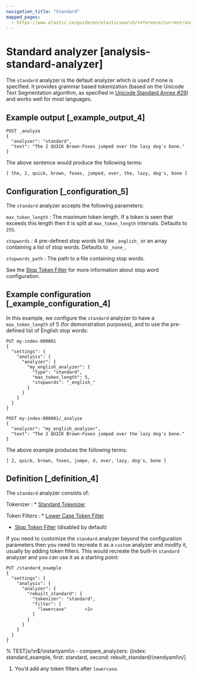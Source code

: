 ```yaml
---
navigation_title: "Standard"
mapped_pages:
  - https://www.elastic.co/guide/en/elasticsearch/reference/current/analysis-standard-analyzer.html
---
```


# Standard analyzer [analysis-standard-analyzer]


The `standard` analyzer is the default analyzer which is used if none is specified. It provides grammar based tokenization (based on the Unicode Text Segmentation algorithm, as specified in [Unicode Standard Annex #29](https://unicode.org/reports/tr29/)) and works well for most languages.


## Example output [_example_output_4]

```console
POST _analyze
{
  "analyzer": "standard",
  "text": "The 2 QUICK Brown-Foxes jumped over the lazy dog's bone."
}
```

The above sentence would produce the following terms:

```text
[ the, 2, quick, brown, foxes, jumped, over, the, lazy, dog's, bone ]
```


## Configuration [_configuration_5]

The `standard` analyzer accepts the following parameters:

`max_token_length`
:   The maximum token length. If a token is seen that exceeds this length then it is split at `max_token_length` intervals. Defaults to `255`.

`stopwords`
:   A pre-defined stop words list like `_english_` or an array containing a list of stop words. Defaults to `_none_`.

`stopwords_path`
:   The path to a file containing stop words.

See the [Stop Token Filter](/reference/data-analysis/text-analysis/analysis-stop-tokenfilter.md) for more information about stop word configuration.


## Example configuration [_example_configuration_4]

In this example, we configure the `standard` analyzer to have a `max_token_length` of 5 (for demonstration purposes), and to use the pre-defined list of English stop words:

```console
PUT my-index-000001
{
  "settings": {
    "analysis": {
      "analyzer": {
        "my_english_analyzer": {
          "type": "standard",
          "max_token_length": 5,
          "stopwords": "_english_"
        }
      }
    }
  }
}

POST my-index-000001/_analyze
{
  "analyzer": "my_english_analyzer",
  "text": "The 2 QUICK Brown-Foxes jumped over the lazy dog's bone."
}
```

The above example produces the following terms:

```text
[ 2, quick, brown, foxes, jumpe, d, over, lazy, dog's, bone ]
```


## Definition [_definition_4]

The `standard` analyzer consists of:

Tokenizer
:   * [Standard Tokenizer](/reference/data-analysis/text-analysis/analysis-standard-tokenizer.md)


Token Filters
:   * [Lower Case Token Filter](/reference/data-analysis/text-analysis/analysis-lowercase-tokenfilter.md)
* [Stop Token Filter](/reference/data-analysis/text-analysis/analysis-stop-tokenfilter.md) (disabled by default)


If you need to customize the `standard` analyzer beyond the configuration parameters then you need to recreate it as a `custom` analyzer and modify it, usually by adding token filters. This would recreate the built-in `standard` analyzer and you can use it as a starting point:

```console
PUT /standard_example
{
  "settings": {
    "analysis": {
      "analyzer": {
        "rebuilt_standard": {
          "tokenizer": "standard",
          "filter": [
            "lowercase"       <1>
          ]
        }
      }
    }
  }
}
```
% TEST[s/\n$/\nstartyaml\n  - compare_analyzers: {index: standard_example, first: standard, second: rebuilt_standard}\nendyaml\n/]

1. You’d add any token filters after `lowercase`.


